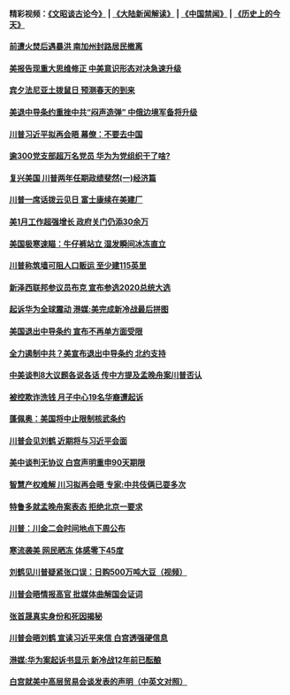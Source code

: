 #### 精彩视频：[《文昭谈古论今》](https://github.com/gfw-breaker/wenzhao/blob/master/README.md?t=02031530?t=02031528) | [《大陆新闻解读》](https://github.com/gfw-breaker/ntdtv-comedy/blob/master/README.md?t=02031530?t=02031528) | [《中国禁闻》](https://github.com/gfw-breaker/ntdtv-news/blob/master/README.md?t=02031530?t=02031528) | [《历史上的今天》](https://github.com/gfw-breaker/today-in-history/blob/master/README.md?t=02031530?t=02031528) 

#### [前遭火焚后遇暴洪 南加州封路居民撤离](../pages/prog203/a102503616.md?t=02031530?t=02031528) 

#### [美报告现重大思维修正 中美意识形态对决急速升级](../pages/prog203/a102503384.md?t=02031530?t=02031528) 

#### [宾夕法尼亚土拨鼠日 预测春天的到来](../pages/prog203/a102503363.md?t=02031530?t=02031528) 

#### [美退中导条约重挫中共“闷声造弹” 中俄边境军备将升级](../pages/prog203/a102503354.md?t=02031530?t=02031528) 

#### [川普习近平拟再会晤 幕僚：不要去中国](../pages/prog203/a102503340.md?t=02031530?t=02031528) 

#### [逾300党支部超万名党员 华为为党组织干了啥?](../pages/prog203/a102503232.md?t=02031530?t=02031528) 

#### [复兴美国 川普两年任期政绩斐然(一)经济篇](../pages/prog203/a102502732.md?t=02031530?t=02031528) 

#### [川普一席话拨云见日 富士康续在美建厂](../pages/prog203/a102502703.md?t=02031530?t=02031528) 

#### [美1月工作超强增长 政府关门仍添30余万](../pages/prog203/a102502535.md?t=02031530?t=02031528) 

#### [美国极寒速瞄：牛仔裤站立  湿发瞬间冰冻直立](../pages/prog203/a102502361.md?t=02031530?t=02031528) 

#### [川普称筑墙可阻人口贩运 至少建115英里](../pages/prog203/a102502503.md?t=02031530?t=02031528) 

#### [新泽西联邦参议员布克 宣布参选2020总统大选](../pages/prog203/a102502488.md?t=02031530?t=02031528) 

#### [起诉华为全球震动 港媒:美完成新冷战最后拼图](../pages/prog203/a102502337.md?t=02031530?t=02031528) 

#### [美国退出中导条约 宣布不再单方面受限](../pages/prog203/a102502339.md?t=02031530?t=02031528) 

#### [全力遏制中共？美宣布退出中导条约 北约支持](../pages/prog203/a102502314.md?t=02031530?t=02031528) 

#### [中美谈判8大议题各说各话 传中方提及孟晚舟案川普否认](../pages/prog203/a102502283.md?t=02031530?t=02031528) 

#### [被控欺诈洗钱 月子中心19名华裔遭起诉](../pages/prog203/a102502293.md?t=02031530?t=02031528) 

#### [蓬佩奥：美国将中止限制核武条约](../pages/prog203/a102502288.md?t=02031530?t=02031528) 

#### [川普会见刘鹤 近期将与习近平会面](../pages/prog203/a102502275.md?t=02031530?t=02031528) 

#### [美中谈判无协议 白宫声明重申90天期限](../pages/prog203/a102502247.md?t=02031530?t=02031528) 

#### [智慧产权难解 川习拟再会晤 专家:中共伎俩已耍多次](../pages/prog203/a102501612.md?t=02031530?t=02031528) 

#### [特鲁多就孟晚舟案表态 拒绝北京一要求](../pages/prog203/a102502107.md?t=02031530?t=02031528) 

#### [川普：川金二会时间地点下周公布](../pages/prog203/a102502017.md?t=02031530?t=02031528) 

#### [寒流袭美 网民晒冻 体感零下45度](../pages/prog203/a102501978.md?t=02031530?t=02031528) 

#### [刘鹤见川普疑紧张口误：日购500万吨大豆（视频）](../pages/prog203/a102501939.md?t=02031530?t=02031528) 

#### [川普会晤情报高官 批媒体曲解国会证词](../pages/prog203/a102501803.md?t=02031530?t=02031528) 

#### [张首晟真实身份和死因揭秘](../pages/prog203/a102501847.md?t=02031530?t=02031528) 

#### [川普会晤刘鹤 宣读习近平来信 白宫透强硬信息](../pages/prog203/a102501801.md?t=02031530?t=02031528) 

#### [港媒:华为案起诉书显示 新冷战12年前已酝酿](../pages/prog203/a102501680.md?t=02031530?t=02031528) 

#### [白宫就美中高层贸易会谈发表的声明（中英文对照）](../pages/prog203/a102501704.md?t=02031530?t=02031528) 

